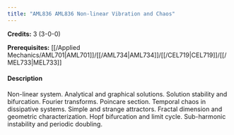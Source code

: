 ```yaml
---
title: "AML836 AML836 Non-linear Vibration and Chaos"
---
```

**Credits:** 3 (3-0-0)

**Prerequisites:** [[/Applied Mechanics/AML701|AML701]]/[[/AML734|AML734]]/[[/CEL719|CEL719]]/[[/MEL733|MEL733]]

#### Description
Non-linear system. Analytical and graphical solutions. Solution stability and bifurcation. Fourier transforms. Poincare section. Temporal chaos in dissipative systems. Simple and strange attractors. Fractal dimension and geometric characterization. Hopf bifurcation and limit cycle. Sub-harmonic instability and periodic doubling.